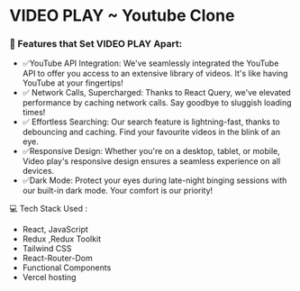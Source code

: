 # VIDEO PLAY ~ Youtube Clone

### 🌟 Features that Set VIDEO PLAY Apart:
- ✅YouTube API Integration: We've seamlessly integrated the YouTube API to offer you access to an extensive library of videos. It's like having YouTube at your fingertips!
- ✅ Network Calls, Supercharged: Thanks to React Query, we've elevated performance by caching network calls. Say goodbye to sluggish loading times!
- ✅ Effortless Searching: Our search feature is lightning-fast, thanks to debouncing and caching. Find your favourite videos in the blink of an eye.
- ✅Responsive Design: Whether you're on a desktop, tablet, or mobile, Video play's responsive design ensures a seamless experience on all devices.
- ✅Dark Mode: Protect your eyes during late-night binging sessions with our built-in dark mode. Your comfort is our priority!

💻 Tech Stack Used :
- React, JavaScript
- Redux ,Redux Toolkit
- Tailwind CSS
- React-Router-Dom
- Functional Components
- Vercel hosting
